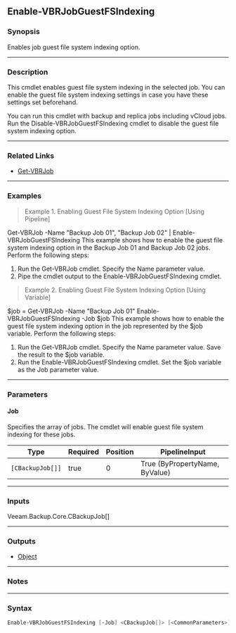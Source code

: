 Enable-VBRJobGuestFSIndexing
----------------------------

### Synopsis
Enables job guest file system indexing option.

---

### Description

This cmdlet enables guest file system indexing in the selected job. You can enable the guest file system indexing settings in case you have these settings set beforehand.

You can run this cmdlet with backup and replica jobs including vCloud jobs.
Run the Disable-VBRJobGuestFSIndexing cmdlet to disable the guest file system indexing option.

---

### Related Links
* [Get-VBRJob](Get-VBRJob)

---

### Examples
> Example 1. Enabling Guest File System Indexing Option [Using Pipeline]

Get-VBRJob -Name "Backup Job 01", "Backup Job 02" | Enable-VBRJobGuestFSIndexing
This example shows how to enable the guest file system indexing option in the Backup Job 01 and Backup Job 02 jobs.
Perform the following steps:
1. Run the Get-VBRJob cmdlet. Specify the Name parameter value.
2. Pipe the cmdlet output to the Enable-VBRJobGuestFSIndexing cmdlet.
> Example 2. Enabling Guest File System Indexing Option [Using Variable]

$job = Get-VBRJob -Name "Backup Job 01"
Enable-VBRJobGuestFSIndexing -Job $job
This example shows how to enable the guest file system indexing option in the job represented by the $job variable.
Perform the following steps:
1. Run the Get-VBRJob cmdlet. Specify the Name parameter value. Save the result to the $job variable.
2. Run the Enable-VBRJobGuestFSIndexing cmdlet. Set the $job variable as the Job parameter value.

---

### Parameters
#### **Job**
Specifies the array of jobs. The cmdlet will enable guest file system indexing for these jobs.

|Type            |Required|Position|PipelineInput                 |
|----------------|--------|--------|------------------------------|
|`[CBackupJob[]]`|true    |0       |True (ByPropertyName, ByValue)|

---

### Inputs
Veeam.Backup.Core.CBackupJob[]

---

### Outputs
* [Object](https://learn.microsoft.com/en-us/dotnet/api/System.Object)

---

### Notes

---

### Syntax
```PowerShell
Enable-VBRJobGuestFSIndexing [-Job] <CBackupJob[]> [<CommonParameters>]
```
